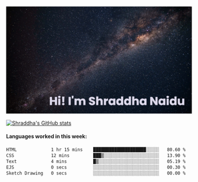 ![README Banner](https://github.com/Shraddha-Naidu/Shraddha-Naidu/blob/main/images/banner.png)

[![Shraddha's GitHub stats](https://github-readme-stats.vercel.app/api?username=Shraddha-Naidu&theme=rose_pine&show_icons=true)](https://github.com/anuraghazra/github-readme-stats)

#### Languages worked in this week:
<!--START_SECTION:waka-->

```text
HTML             1 hr 15 mins    ████████████████████░░░░░   80.60 %
CSS              12 mins         ███▒░░░░░░░░░░░░░░░░░░░░░   13.90 %
Text             4 mins          █▒░░░░░░░░░░░░░░░░░░░░░░░   05.19 %
EJS              0 secs          ░░░░░░░░░░░░░░░░░░░░░░░░░   00.30 %
Sketch Drawing   0 secs          ░░░░░░░░░░░░░░░░░░░░░░░░░   00.00 %
```

<!--END_SECTION:waka-->




<!--
#### A little abo
- 🔭 I’m currently working on a Pacman clone
- 🌱 I’m currently learning Python and the basics of Sketch
- 👯 I’m looking to collaborate on ...
- 🤔 I’m looking for help with ...
- 💬 Ask me about ...
- 📫 How to reach me: ...
- 😄 Pronouns: ...
- ⚡ Fun fact: ...
-->
